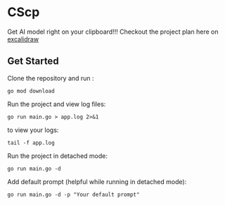 # CScp

Get AI model right on your clipboard!!! Checkout the project plan here on [excalidraw](https://excalidraw.com/#room=f09c0fc3888ea1381682,k8t9iyn9PCE7cjbc-YU0JQ)

## Get Started

Clone the repository and run :

```
go mod download
```

Run the project and view log files:

```
go run main.go > app.log 2>&1
```

to view your logs:

```
tail -f app.log
```
Run the project in detached mode:

```
go run main.go -d
```

Add default prompt (helpful while running in detached mode):

```
go run main.go -d -p "Your default prompt"
```